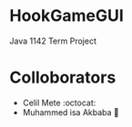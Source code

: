 # HookGameGUI
Java 1142 Term Project

# Colloborators
- Celil Mete :octocat:
- Muhammed isa Akbaba :rocket:
